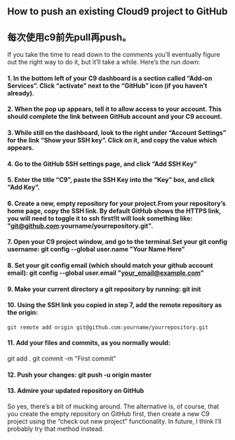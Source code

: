 ## How to push an existing Cloud9 project to GitHub

## 每次使用c9前先pull再push。

If you take the time to read down to the comments you’ll eventually figure out the right way to do it, but it’ll take a while. Here’s the run down:

#### 1. In the bottom left of your C9 dashboard is a section called “Add-on Services”. Click “activate” next to the “GitHub” icon (if you haven’t already).
#### 2. When the pop up appears, tell it to allow access to your account. This should complete the link between GitHub account and your C9 account.
#### 3. While still on the dashboard, look to the right under “Account Settings” for the link “Show your SSH key”. Click on it, and copy the value which appears.
#### 4. Go to the GitHub SSH settings page, and click “Add SSH Key”
#### 5. Enter the title “C9”, paste the SSH Key into the “Key” box, and click “Add Key”.
#### 6. Create a new, empty repository for your project.From your repository’s home page, copy the SSH link. By default GitHub shows the HTTPS link, you will need to toggle it to ssh first!It will look something like: "git@github.com:yourname/yourrepository.git".
#### 7. Open your C9 project window, and go to the terminal.Set your git config username: git config --global user.name "Your Name Here"
#### 8. Set your git config email (which should match your github account email): git config --global user.email "your_email@example.com"
#### 9. Make your current directory a git repository by running: git init
#### 10. Using the SSH link you copied in step 7, add the remote repository as the origin: 
    git remote add origin git@github.com:yourname/yourrepository.git
#### 11. Add your files and commits, as you normally would:
git add .
git commit -m "First commit"
#### 12. Push your changes:  git push -u origin master
#### 13. Admire your updated repository on GitHub

So yes, there’s a bit of mucking around. The alternative is, of course, that you create the empty repository on GitHub first, then create a new C9 project using the “check out new project” functionality. In future, I think I’ll probably try that method instead.
